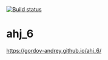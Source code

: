 [![Build status](https://ci.appveyor.com/api/projects/status/2lg1r76bqo0htw9q?svg=true)](https://ci.appveyor.com/project/gordov-andrey/ahj-6)

# ahj_6

https://gordov-andrey.github.io/ahj_6/
